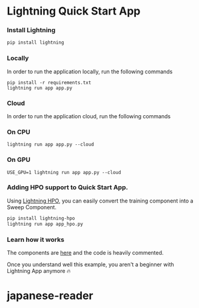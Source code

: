 # Lightning Quick Start App

### Install Lightning

```bash
pip install lightning
```

### Locally

In order to run the application locally, run the following commands

```
pip install -r requirements.txt
lightning run app app.py
```

### Cloud

In order to run the application cloud, run the following commands

### On CPU

```
lightning run app app.py --cloud
```

### On GPU

```
USE_GPU=1 lightning run app app.py --cloud
```

### Adding HPO support to Quick Start App.

Using [Lightning HPO](https://github.com/Lightning-AI/LAI-lightning-hpo-App), you can easily convert the training component into a Sweep Component.

```bash
pip install lightning-hpo
lightning run app app_hpo.py
```

### Learn how it works

The components are [here](https://github.com/Lightning-AI/lightning-quick-start/blob/main/quick_start/components.py) and the code is heavily commented.

Once you understand well this example, you aren't a beginner with Lightning App anymore 🔥
# japanese-reader
